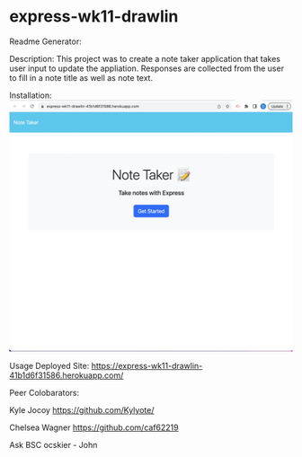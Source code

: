 # express-wk11-drawlin

Readme Generator:

Description: This project was to create a note taker application that takes user input to update the appliation. Responses are collected from the user to fill in a note title as well as note text.

Installation:
![Note Taker Application](<Screenshot 2023-08-29 at 8.33.47 PM.png>)

Usage Deployed Site: 
https://express-wk11-drawlin-41b1d6f31586.herokuapp.com/


Peer Colobarators:

Kyle Jocoy
https://github.com/Kylyote/

Chelsea Wagner
https://github.com/caf62219

Ask BSC ocskier - John

